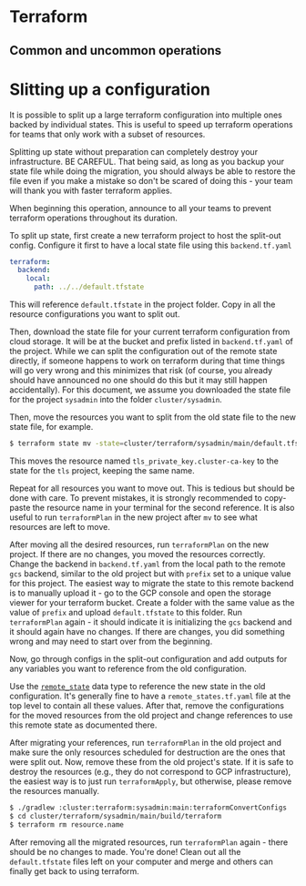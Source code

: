# Terraform

## Common and uncommon operations

# Slitting up a configuration

It is possible to split up a large terraform configuration into multiple ones backed by 
individual states. This is useful to speed up terraform operations for teams that only
work with a subset of resources.

Splitting up state without preparation can completely destroy your infrastructure.
BE CAREFUL. That being said, as long as you backup your state file while doing the
migration, you should always be able to restore the file even if you make a mistake so
don't be scared of doing this - your team will thank you with faster terraform applies.

When beginning this operation, announce to all your teams to prevent terraform operations
throughout its duration.

To split up state, first create a new terraform project to host the split-out config.
Configure it first to have a local state file using this `backend.tf.yaml`

```yaml
terraform:
  backend:
    local:
      path: ../../default.tfstate
```

This will reference `default.tfstate` in the project folder. Copy in all the resource configurations
you want to split out.

Then, download the state file for your current terraform configuration from cloud storage.
It will be at the bucket and prefix listed in `backend.tf.yaml` of the project. While we
can split the configuration out of the remote state directly, if someone happens to work
on terraform during that time things will go very wrong and this minimizes that risk
(of course, you already should have announced no one should do this but it may still
happen accidentally). For this document, we assume you downloaded the state file for
the project `sysadmin` into the folder `cluster/sysadmin`.

Then, move the resources you want to split from the old state file to the new state file,
for example.

```bash
$ terraform state mv -state=cluster/terraform/sysadmin/main/default.tfstate -state-out=cluster/terraform/sysadmin/tls/default.tfstate tls_private_key.cluster-ca-key tls_private_key.cluster-ca-key
```

This moves the resource named `tls_private_key.cluster-ca-key` to the state for the `tls` project,
keeping the same name.

Repeat for all resources you want to move out. This is tedious but should be done with care.
To prevent mistakes, it is strongly recommended to copy-paste the resource name in your
terminal for the second reference. It is also useful to run `terraformPlan` in the new project
after `mv` to see what resources are left to move.

After moving all the desired resources, run `terraformPlan` on the new project. If there are
no changes, you moved the resources correctly. Change the backend in `backend.tf.yaml` from the
local path to the remote `gcs` backend, similar to the old project but with `prefix` set to a unique
value for this project. The easiest way to migrate the state to this remote backend is to manually
upload it - go to the GCP console and open the storage viewer for your terraform bucket. Create a
folder with the same value as the value of `prefix` and upload `default.tfstate` to this folder.
Run `terraformPlan` again - it should indicate it is initializing the `gcs` backend and it should
again have no changes. If there are changes, you did something wrong and may need to start over from
the beginning. 

Now, go through configs in the split-out configuration and add outputs for any variables you
want to reference from the old configuration. 

Use the [`remote_state`](https://www.terraform.io/docs/providers/terraform/d/remote_state.html)
data type to reference the new state in the old configuration. It's generally fine to have
a `remote_states.tf.yaml` file at the top level to contain all these values. After that, remove the
configurations for the moved resources from the old project and change references to use this remote
state as documented there.

After migrating your references, run `terraformPlan` in the old project and make sure the only
resources scheduled for destruction are the ones that were split out. Now, remove these from the old
project's state. If it is safe to destroy the resources (e.g., they do not correspond to GCP
infrastructure), the easiest way is to just run `terraformApply`, but otherwise, please remove the
resources manually.

```bash
$ ./gradlew :cluster:terraform:sysadmin:main:terraformConvertConfigs
$ cd cluster/terraform/sysadmin/main/build/terraform
$ terraform rm resource.name
```

After removing all the migrated resources, run `terraformPlan` again - there should be no changes to
made. You're done! Clean out all the `default.tfstate` files left on your computer and merge and
others can finally get back to using terraform.
